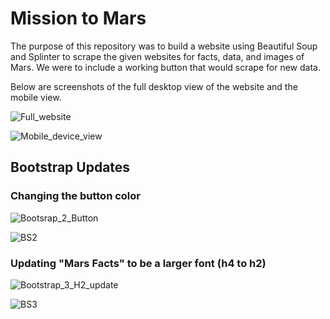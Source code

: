 # Mission to Mars

The purpose of this repository was to build a website using Beautiful Soup and Splinter to scrape the given websites for facts, data, and images of Mars. We were to include a working button that would scrape for new data.

Below are screenshots of the full desktop view of the website and the mobile view.

![Full_website](https://user-images.githubusercontent.com/90940985/155445466-11411b7a-c0c2-4b7c-9d38-bf5558b99201.jpg)

![Mobile_device_view](https://user-images.githubusercontent.com/90940985/155445478-d5583678-19c0-4ac8-8f81-530e6719d0ee.jpg)


## Bootstrap Updates

### Changing the button color

![Bootsrap_2_Button](https://user-images.githubusercontent.com/90940985/155445284-81aed595-afa8-4b29-a6da-b7992bd10f37.jpg)

![BS2](https://user-images.githubusercontent.com/90940985/155445307-914624f8-984a-4180-9ce5-d18c909f3268.jpg)


### Updating "Mars Facts" to be a larger font (h4 to h2)

![Bootstrap_3_H2_update](https://user-images.githubusercontent.com/90940985/155445354-f4550598-2b9e-45ce-801e-33725b044ff5.jpg)

![BS3](https://user-images.githubusercontent.com/90940985/155445371-f8e9f9ae-7145-43f3-9eaa-5dec805d516c.jpg)
